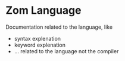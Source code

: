 # Zom Language

Documentation related to the language, like
* syntax explenation
* keyword explenation
* ... related to the language not the compiler
